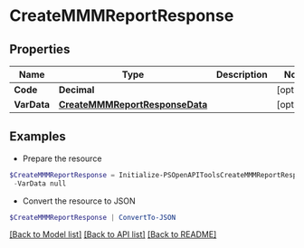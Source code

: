 # CreateMMMReportResponse
## Properties

Name | Type | Description | Notes
------------ | ------------- | ------------- | -------------
**Code** | **Decimal** |  | [optional] 
**VarData** | [**CreateMMMReportResponseData**](CreateMMMReportResponseData.md) |  | [optional] 

## Examples

- Prepare the resource
```powershell
$CreateMMMReportResponse = Initialize-PSOpenAPIToolsCreateMMMReportResponse  -Code 0 `
 -VarData null
```

- Convert the resource to JSON
```powershell
$CreateMMMReportResponse | ConvertTo-JSON
```

[[Back to Model list]](../README.md#documentation-for-models) [[Back to API list]](../README.md#documentation-for-api-endpoints) [[Back to README]](../README.md)

